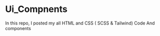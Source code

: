 
# Ui_Compnents

In this repo, I posted my all HTML and CSS ( SCSS &amp; Tailwind) Code 
And components 
















